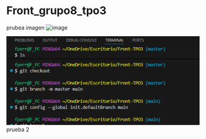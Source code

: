# Front_grupo8_tpo3

prubea imagen
<img width="451" height="253" alt="image" src="https://github.com/user-attachments/assets/2fdcfb7c-ed6a-46d8-a03b-e3fbd006670d" />


![alt text](image.png)
prueba 2